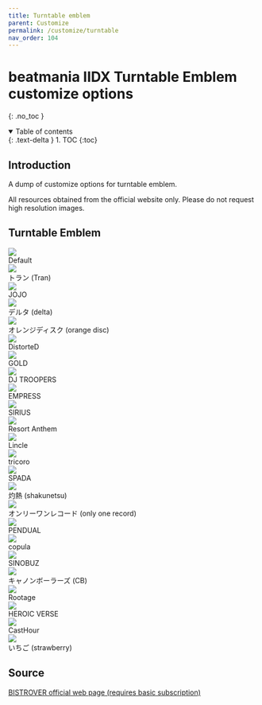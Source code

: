 ```yaml
---
title: Turntable emblem
parent: Customize
permalink: /customize/turntable
nav_order: 104
---
```


# beatmania IIDX Turntable Emblem customize options
{: .no_toc }

<details open markdown="block">
  <summary>
    Table of contents
  </summary>
  {: .text-delta }
1. TOC
{:toc}
</details>

## Introduction

A dump of customize options for turntable emblem.

All resources obtained from the official website only. Please do not request high resolution images.

## Turntable Emblem

<div>
    <div class="customize">
        <div class="customize_img"><img src="/assets/img/shop/tt/default.jpg" /></div>
        <div class="customize_label">Default</div>
    </div>
    <div class="customize">
        <div class="customize_img"><img src="/assets/img/shop/tt/022.jpg" /></div>
        <div class="customize_label">トラン (Tran)</div>
    </div>
    <div class="customize">
        <div class="customize_img"><img src="/assets/img/shop/tt/021.jpg" /></div>
        <div class="customize_label">JOJO</div>
    </div>
    <div class="customize">
        <div class="customize_img"><img src="/assets/img/shop/tt/001.jpg" /></div>
        <div class="customize_label">デルタ (delta)</div>
    </div>
    <div class="customize">
        <div class="customize_img"><img src="/assets/img/shop/tt/020.jpg" /></div>
        <div class="customize_label">オレンジディスク (orange disc)</div>
    </div>
    <div class="customize">
        <div class="customize_img"><img src="/assets/img/shop/tt/009.jpg" /></div>
        <div class="customize_label">DistorteD</div>
    </div>
    <div class="customize">
        <div class="customize_img"><img src="/assets/img/shop/tt/019.jpg" /></div>
        <div class="customize_label">GOLD</div>
    </div>
    <div class="customize">
        <div class="customize_img"><img src="/assets/img/shop/tt/002.jpg" /></div>
        <div class="customize_label">DJ TROOPERS</div>
    </div>
    <div class="customize">
        <div class="customize_img"><img src="/assets/img/shop/tt/005.jpg" /></div>
        <div class="customize_label">EMPRESS</div>
    </div>
    <div class="customize">
        <div class="customize_img"><img src="/assets/img/shop/tt/006.jpg" /></div>
        <div class="customize_label">SIRIUS</div>
    </div>
    <div class="customize">
        <div class="customize_img"><img src="/assets/img/shop/tt/010.jpg" /></div>
        <div class="customize_label">Resort Anthem</div>
    </div>
    <div class="customize">
        <div class="customize_img"><img src="/assets/img/shop/tt/003.jpg" /></div>
        <div class="customize_label">Lincle</div>
    </div>
    <div class="customize">
        <div class="customize_img"><img src="/assets/img/shop/tt/004.jpg" /></div>
        <div class="customize_label">tricoro</div>
    </div>
    <div class="customize">
        <div class="customize_img"><img src="/assets/img/shop/tt/016.jpg" /></div>
        <div class="customize_label">SPADA</div>
    </div>
    <div class="customize">
        <div class="customize_img"><img src="/assets/img/shop/tt/018.jpg" /></div>
        <div class="customize_label">灼熱 (shakunetsu)</div>
    </div>
    <div class="customize">
        <div class="customize_img"><img src="/assets/img/shop/tt/007.jpg" /></div>
        <div class="customize_label">オンリーワンレコード (only one record)</div>
    </div>
    <div class="customize">
        <div class="customize_img"><img src="/assets/img/shop/tt/011.jpg" /></div>
        <div class="customize_label">PENDUAL</div>
    </div>
    <div class="customize">
        <div class="customize_img"><img src="/assets/img/shop/tt/017.jpg" /></div>
        <div class="customize_label">copula</div>
    </div>
    <div class="customize">
        <div class="customize_img"><img src="/assets/img/shop/tt/014.jpg" /></div>
        <div class="customize_label">SINOBUZ</div>
    </div>
    <div class="customize">
        <div class="customize_img"><img src="/assets/img/shop/tt/012.jpg" /></div>
        <div class="customize_label">キャノンボーラーズ (CB)</div>
    </div>
    <div class="customize">
        <div class="customize_img"><img src="/assets/img/shop/tt/013.jpg" /></div>
        <div class="customize_label">Rootage</div>
    </div>
    <div class="customize">
        <div class="customize_img"><img src="/assets/img/shop/tt/015.jpg" /></div>
        <div class="customize_label">HEROIC VERSE</div>
    </div>
    <div class="customize">
        <div class="customize_img"><img src="/assets/img/shop/tt/023.jpg" /></div>
        <div class="customize_label">CastHour</div>
    </div>
    <div class="customize">
        <div class="customize_img"><img src="/assets/img/shop/tt/008.jpg" /></div>
        <div class="customize_label">いちご (strawberry)</div>
    </div>
  <div style="clear:both;"></div>
</div>

## Source

[BISTROVER official web page (requires basic subscription)](https://p.eagate.573.jp/game/2dx/28/room/c_index.html?kind=1)